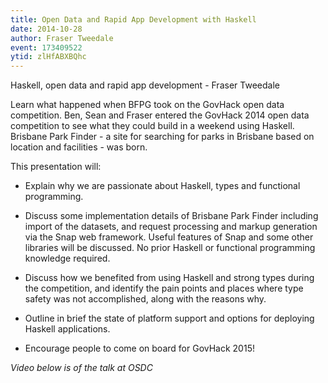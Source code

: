 ```yaml
---
title: Open Data and Rapid App Development with Haskell
date: 2014-10-28
author: Fraser Tweedale
event: 173409522
ytid: zlHfABXBQhc
---
```


Haskell, open data and rapid app development - Fraser Tweedale

Learn what happened when BFPG took on the GovHack open data competition.  Ben, Sean and Fraser entered the GovHack 2014 open data competition to see what they could build in a weekend using Haskell. Brisbane Park Finder - a site for searching for parks in Brisbane based on location and facilities - was born.

This presentation will:

- Explain why we are passionate about Haskell, types and functional programming.

- Discuss some implementation details of Brisbane Park Finder including import of the datasets, and request processing and markup generation via the Snap web framework.  Useful features of Snap and some other libraries will be discussed. No prior Haskell or functional programming knowledge required.

- Discuss how we benefited from using Haskell and strong types during the competition, and identify the pain points and places where type safety was not accomplished, along with the reasons why.

- Outline in brief the state of platform support and options for deploying Haskell applications.

- Encourage people to come on board for GovHack 2015! 

_Video below is of the talk at OSDC_
